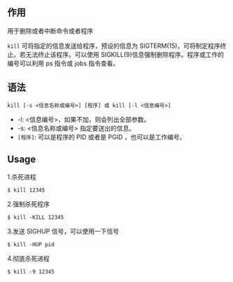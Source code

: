 ## 作用

用于删除或者中断命令或者程序

`kill` 可将指定的信息发送给程序，预设的信息为 SIGTERM(15)，可将制定程序终止。若无法终止该程序。可以使用 SIGKILL(9)信息强制删除程序。程序或工作的编号可以利用 ps 指令或 jobs 指令查看。

## 语法

```
kill [-s <信息名称或编号>] [程序] 或 kill [-l <信息编号>]
```

+ -l: <信息编号>，如果不加，则会列出全部参数。
+ -s: <信息名称或编号> 指定要送出的信息。
+ `[程序]`: 可以是程序的 PID 或者是 PGID ，也可以是工作编号。


## Usage

1.杀死进程
```
$ kill 12345
```

2.强制杀死程序
```
$ kill -KILL 12345
```

3.发送 SIGHUP 信号，可以使用一下信号
```
$ kill -HUP pid
```

4.彻底杀死进程
```
$ kill -9 12345
```